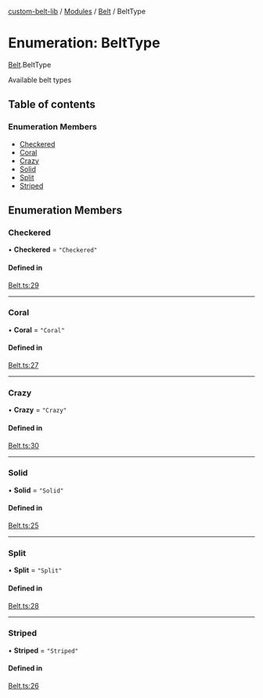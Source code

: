 [custom-belt-lib](../README.md) / [Modules](../modules.md) / [Belt](../modules/Belt.md) / BeltType

# Enumeration: BeltType

[Belt](../modules/Belt.md).BeltType

Available belt types

## Table of contents

### Enumeration Members

- [Checkered](Belt.BeltType.md#checkered)
- [Coral](Belt.BeltType.md#coral)
- [Crazy](Belt.BeltType.md#crazy)
- [Solid](Belt.BeltType.md#solid)
- [Split](Belt.BeltType.md#split)
- [Striped](Belt.BeltType.md#striped)

## Enumeration Members

### Checkered

• **Checkered** = ``"Checkered"``

#### Defined in

[Belt.ts:29](https://github.com/jeffholst/custom-belt/blob/332743c/packages/custom-belt-lib/src/Belt.ts#L29)

___

### Coral

• **Coral** = ``"Coral"``

#### Defined in

[Belt.ts:27](https://github.com/jeffholst/custom-belt/blob/332743c/packages/custom-belt-lib/src/Belt.ts#L27)

___

### Crazy

• **Crazy** = ``"Crazy"``

#### Defined in

[Belt.ts:30](https://github.com/jeffholst/custom-belt/blob/332743c/packages/custom-belt-lib/src/Belt.ts#L30)

___

### Solid

• **Solid** = ``"Solid"``

#### Defined in

[Belt.ts:25](https://github.com/jeffholst/custom-belt/blob/332743c/packages/custom-belt-lib/src/Belt.ts#L25)

___

### Split

• **Split** = ``"Split"``

#### Defined in

[Belt.ts:28](https://github.com/jeffholst/custom-belt/blob/332743c/packages/custom-belt-lib/src/Belt.ts#L28)

___

### Striped

• **Striped** = ``"Striped"``

#### Defined in

[Belt.ts:26](https://github.com/jeffholst/custom-belt/blob/332743c/packages/custom-belt-lib/src/Belt.ts#L26)
